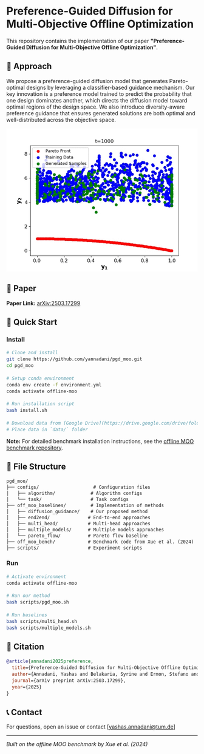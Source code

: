# Preference-Guided Diffusion for Multi-Objective Offline Optimization

This repository contains the implementation of our paper **"Preference-Guided Diffusion for Multi-Objective Offline Optimization"**.

## 🎯 Approach

We propose a preference-guided diffusion model that generates Pareto-optimal designs by leveraging a classifier-based guidance mechanism. Our key innovation is a preference model trained to predict the probability that one design dominates another, which directs the diffusion model toward optimal regions of the design space. We also introduce diversity-aware preference guidance that ensures generated solutions are both optimal and well-distributed across the objective space.

![Preference-Guided Diffusion](figs/cond_gif.gif)

## 📄 Paper
**Paper Link:** [arXiv:2503.17299](https://arxiv.org/abs/2503.17299)

## 🚀 Quick Start

### Install
```bash
# Clone and install
git clone https://github.com/yannadani/pgd_moo.git
cd pgd_moo

# Setup conda environment
conda env create -f environment.yml
conda activate offline-moo

# Run installation script
bash install.sh

# Download data from [Google Drive](https://drive.google.com/drive/folders/1SvU-p4Q5KAjPlHrDJ0VGiU2Te_v9g3rT?usp=drive_link)
# Place data in `data/` folder
```

**Note:** For detailed benchmark installation instructions, see the [offline MOO benchmark repository](https://github.com/lamda-bbo/offline-moo).

## 📁 File Structure
```
pgd_moo/
├── configs/                    # Configuration files
│   ├── algorithm/             # Algorithm configs
│   └── task/                  # Task configs
├── off_moo_baselines/         # Implementation of methods
│   ├── diffusion_guidance/    # Our proposed method
│   ├── end2end/              # End-to-end approaches
│   ├── multi_head/           # Multi-head approaches
│   ├── multiple_models/      # Multiple models approaches
│   └── pareto_flow/          # Pareto flow baseline
├── off_moo_bench/            # Benchmark code from Xue et al. (2024)
├── scripts/                  # Experiment scripts
```

### Run
```bash
# Activate environment
conda activate offline-moo

# Run our method
bash scripts/pgd_moo.sh

# Run baselines
bash scripts/multi_head.sh
bash scripts/multiple_models.sh
```


## 🤝 Citation
```bibtex
@article{annadani2025preference,
  title={Preference-Guided Diffusion for Multi-Objective Offline Optimization},
  author={Annadani, Yashas and Belakaria, Syrine and Ermon, Stefano and Bauer, Stefan and Engelhardt, Barbara E},
  journal={arXiv preprint arXiv:2503.17299},
  year={2025}
}
```

## 📞 Contact
For questions, open an issue or contact [yashas.annadani@tum.de]

---
*Built on the offline MOO benchmark by Xue et al. (2024)*
